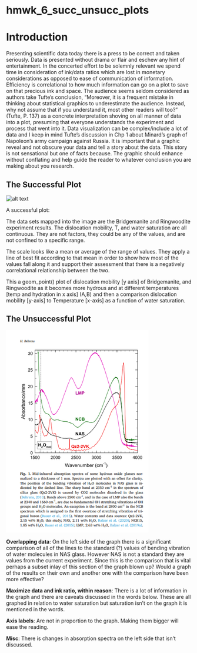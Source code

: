 hmwk\_6\_succ\_unsucc\_plots
================

# Introduction

Presenting scientific data today there is a press to be correct and
taken seriously. Data is presented without drama or flair and eschew any
hint of entertainment. In the concerted effort to be solemnly relevant
we spend time in consideration of ink/data ratios which are lost in
monetary considerations as opposed to ease of communication of
information. Efficiency is correlational to how much information can go
on a plot to save on that precious ink and space. The audience seems
seldom considered as authors take Tufte’s conclusion, “Moreover, it is a
frequent mistake in thinking about statistical graphics to underestimate
the audience. Instead, why not assume that if you understand it, most
other readers will too?” (Tufte, P. 137) as a concrete interpretation
shoving on all manner of data into a plot, presuming that everyone
understands the experiment and process that went into it. Data
visualization can be complex/include a lot of data and I keep in mind
Tufte’s discussion in Chp 1 about Minard’s graph of Napoleon’s army
campaign against Russia. It is important that a graphic reveal and not
obscure your data and tell a story about the data. This story is not
sensational but one of facts because. The graphic should enhance without
conflating and help guide the reader to whatever conclusion you are
making about you research.

## The Successful Plot

![alt
text](/Users/taraw/OneDrive/Desktop/Micro_475_v_2/successful_plot.png)

A successful plot:

The data sets mapped into the image are the Bridgemanite and Ringwoodite
experiment results. The dislocation mobility, T, and water saturation
are all continuous. They are not factors, they could be any of the
values, and are not confined to a specific range.

The scale looks like a mean or average of the range of values. They
apply a line of best fit according to that mean in order to show how
most of the values fall along it and support their assessment that there
is a negatively correlational relationship between the two.

This a geom\_point() plot of dislocation mobility \[y axis\] of
Bridgemanite, and Ringwoodite as it becomes more hydrous and at
different temperatures \[temp and hydration in x axis\] (A,B) and then a
comparison dislocation mobility \[y-axis\] to Temperature \[x-axis\] as
a function of water saturation.

## The Unsuccessful Plot

![alt text](unsuccessful_plot.png)

**Overlapping data**: On the left side of the graph there is a
significant comparison of all of the lines to the standard (?) values of
bending vibration of water molecules in NAS glass. However NAS is not a
standard they are values from the current experiment. Since this is the
comparison that is vital perhaps a subset inlay of this section of the
graph blown up? Would a graph of the results on their own and another
one with the comparison have been more effective?

**Maximize data and ink ratio, within reason**: There is a lot of
information in the graph and there are caveats discussed in the words
below. These are all graphed in relation to water saturation but
saturation isn’t on the graph it is mentioned in the words.

**Axis labels**: Are not in proportion to the graph. Making them bigger
will ease the reading.

**Misc**: There is changes in absorption spectra on the left side that
isn’t discussed.
